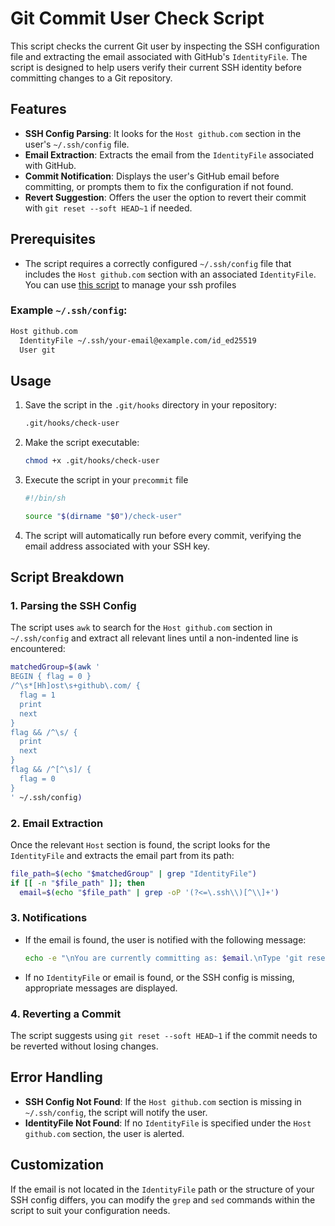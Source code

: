 # Git Commit User Check Script

This script checks the current Git user by inspecting the SSH configuration file and extracting the email associated with GitHub's `IdentityFile`. The script is designed to help users verify their current SSH identity before committing changes to a Git repository.

## Features
- **SSH Config Parsing**: It looks for the `Host github.com` section in the user's `~/.ssh/config` file.
- **Email Extraction**: Extracts the email from the `IdentityFile` associated with GitHub.
- **Commit Notification**: Displays the user's GitHub email before committing, or prompts them to fix the configuration if not found.
- **Revert Suggestion**: Offers the user the option to revert their commit with `git reset --soft HEAD~1` if needed.

## Prerequisites

- The script requires a correctly configured `~/.ssh/config` file that includes the `Host github.com` section with an associated `IdentityFile`. You can use [this script](https://github.com/thecist/gitSwitch) to manage your ssh profiles

### Example `~/.ssh/config`:

```bash
Host github.com
  IdentityFile ~/.ssh/your-email@example.com/id_ed25519
  User git
```

## Usage

1. Save the script in the `.git/hooks` directory in your repository:

   ```bash
   .git/hooks/check-user
   ```

2. Make the script executable:

   ```bash
   chmod +x .git/hooks/check-user
   ```
3. Execute the script in your `precommit` file
   ```bash
   #!/bin/sh

   source "$(dirname "$0")/check-user"
   ```

3. The script will automatically run before every commit, verifying the email address associated with your SSH key.

## Script Breakdown

### 1. **Parsing the SSH Config**
The script uses `awk` to search for the `Host github.com` section in `~/.ssh/config` and extract all relevant lines until a non-indented line is encountered:

```sh
matchedGroup=$(awk '
BEGIN { flag = 0 }
/^\s*[Hh]ost\s+github\.com/ {
  flag = 1
  print
  next
}
flag && /^\s/ {
  print
  next
}
flag && /^[^\s]/ {
  flag = 0
}
' ~/.ssh/config)
```

### 2. **Email Extraction**
Once the relevant `Host` section is found, the script looks for the `IdentityFile` and extracts the email part from its path:

```sh
file_path=$(echo "$matchedGroup" | grep "IdentityFile")
if [[ -n "$file_path" ]]; then
  email=$(echo "$file_path" | grep -oP '(?<=\.ssh\\)[^\\]+')
```

### 3. **Notifications**
- If the email is found, the user is notified with the following message:
  
  ```sh
  echo -e "\nYou are currently committing as: $email.\nType 'git reset --soft HEAD~1' to revert.\n"
  ```

- If no `IdentityFile` or email is found, or the SSH config is missing, appropriate messages are displayed.

### 4. **Reverting a Commit**
The script suggests using `git reset --soft HEAD~1` if the commit needs to be reverted without losing changes.

## Error Handling

- **SSH Config Not Found**: If the `Host github.com` section is missing in `~/.ssh/config`, the script will notify the user.
- **IdentityFile Not Found**: If no `IdentityFile` is specified under the `Host github.com` section, the user is alerted.

## Customization

If the email is not located in the `IdentityFile` path or the structure of your SSH config differs, you can modify the `grep` and `sed` commands within the script to suit your configuration needs.
